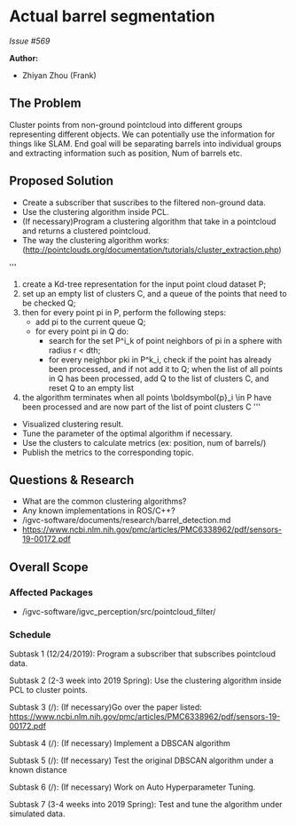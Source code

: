 # Actual barrel segmentation 

*Issue #569*

**Author:**
- Zhiyan Zhou (Frank)

## The Problem
Cluster points from non-ground pointcloud into different groups representing different objects. We can potentially use the information for things like SLAM.
End goal will be separating barrels into individual groups and extracting information such as position, Num of barrels etc.

## Proposed Solution
- Create a subscriber that suscribes to the filtered non-ground data.
- Use the clustering algorithm inside PCL.
- (If necessary)Program a clustering algorithm that take in a pointcloud and returns a clustered pointcloud.
- The way the clustering algorithm works: (http://pointclouds.org/documentation/tutorials/cluster_extraction.php) 

'''
1. create a Kd-tree representation for the input point cloud dataset P;
2. set up an empty list of clusters C, and a queue of the points that need to be checked Q;
3. then for every point pi in P, perform the following steps:
	- add pi to the current queue Q;
	- for every point pi in Q do:
		- search for the set P^i_k of point neighbors of pi in a sphere with radius r < dth;
		- for every neighbor pki in P^k_i, check if the point has already been processed, and if not add it to Q;
	when the list of all points in Q has been processed, add Q to the list of clusters C, and reset Q to an empty list
4. the algorithm terminates when all points \boldsymbol{p}_i \in P have been processed and are now part of the list of point clusters C
'''

- Visualized clustering result.
- Tune the parameter of the optimal algorithm if necessary.
- Use the clusters to calculate metrics (ex: position, num of barrels/) 
- Publish the metrics to the corresponding topic. 

## Questions & Research
- What are the common clustering algorithms?
- Any known implementations in ROS/C++?
- /igvc-software/documents/research/barrel_detection.md
- https://www.ncbi.nlm.nih.gov/pmc/articles/PMC6338962/pdf/sensors-19-00172.pdf

## Overall Scope

### Affected Packages
- /igvc-software/igvc_perception/src/pointcloud_filter/

### Schedule

Subtask 1 (12/24/2019): Program a subscriber that subscribes pointcloud data.

Subtask 2 (2-3 week into 2019 Spring): Use the clustering algorithm inside PCL to cluster points.

Subtask 3 (/): (If necessary)Go over the paper listed: https://www.ncbi.nlm.nih.gov/pmc/articles/PMC6338962/pdf/sensors-19-00172.pdf

Subtask 4 (/): (If necessary) Implement a DBSCAN algorithm 

Subtask 5 (/): (If necessary) Test the original DBSCAN algorithm under a known distance

Subtask 6 (/): (If necessary) Work on Auto Hyperparameter Tuning. 

Subtask 7 (3-4 weeks into 2019 Spring): Test and tune the algorithm under simulated data. 
